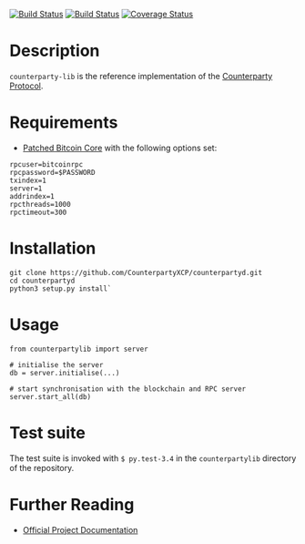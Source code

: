 [![Build Status](https://travis-ci.org/CounterpartyXCP/counterpartyd.svg?branch=develop)](https://travis-ci.org/CounterpartyXCP/counterpartyd)
[![Build Status](https://circleci.com/gh/CounterpartyXCP/counterpartyd.svg?&style=shield)](https://circleci.com/gh/CounterpartyXCP/counterpartyd)
[![Coverage Status](https://coveralls.io/repos/CounterpartyXCP/counterpartyd/badge.png?branch=develop)](https://coveralls.io/r/CounterpartyXCP/counterpartyd?branch=develop)

# Description
`counterparty-lib` is the reference implementation of the [Counterparty Protocol](https://counterparty.io).


# Requirements
* [Patched Bitcoin Core](https://github.com/btcdrak/bitcoin/releases) with the following options set:

```
rpcuser=bitcoinrpc
rpcpassword=$PASSWORD
txindex=1
server=1
addrindex=1
rpcthreads=1000
rpctimeout=300
```


# Installation

```
git clone https://github.com/CounterpartyXCP/counterpartyd.git
cd counterpartyd
python3 setup.py install`
```

# Usage

```
from counterpartylib import server

# initialise the server
db = server.initialise(...)

# start synchronisation with the blockchain and RPC server
server.start_all(db)
```

# Test suite

The test suite is invoked with `$ py.test-3.4` in the `counterpartylib` directory of the
repository.


# Further Reading

* [Official Project Documentation](http://counterparty.io/docs/)
